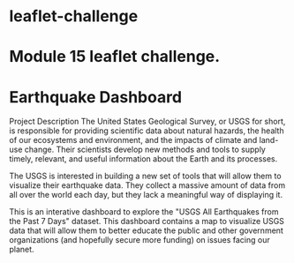 # leaflet-challenge
# Module 15 leaflet challenge.

# Earthquake Dashboard
Project Description
The United States Geological Survey, or USGS for short, is responsible for providing scientific data about natural hazards, the health of our ecosystems and environment, and the impacts of climate and land-use change. Their scientists develop new methods and tools to supply timely, relevant, and useful information about the Earth and its processes.

The USGS is interested in building a new set of tools that will allow them to visualize their earthquake data. They collect a massive amount of data from all over the world each day, but they lack a meaningful way of displaying it.

This is an interative dashboard to explore the "USGS All Earthquakes from the Past 7 Days" dataset. This dashboard contains a map to visualize USGS data that will allow them to better educate the public and other government organizations (and hopefully secure more funding) on issues facing our planet.
